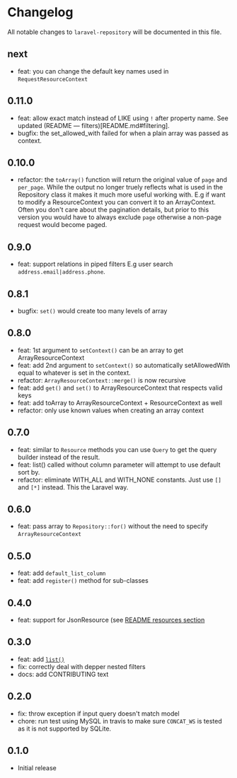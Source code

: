 # Changelog

All notable changes to `laravel-repository` will be documented in this file.

## next

-   feat: you can change the default key names used in `RequestResourceContext`

## 0.11.0

-   feat: allow exact match instead of LIKE using `!` after property name. See
    updated (README — filters)[README.md#filtering].
-   bugfix: the set_allowed_with failed for when a plain array was passed as
    context.

## 0.10.0

-   refactor: the `toArray()` function will return the original value of `page`
    and `per_page`. While the output no longer truely reflects what is used in
    the Repository class it makes it much more useful working with. E.g if want
    to modify a ResourceContext you can convert it to an ArrayContext. Often you
    don't care about the pagination details, but prior to this version you would
    have to always exclude `page` otherwise a non-page request would become
    paged.

## 0.9.0

-   feat: support relations in piped filters E.g user search
    `address.email|address.phone`.

## 0.8.1

-   bugfix: `set()` would create too many levels of array

## 0.8.0

-   feat: 1st argument to `setContext()` can be an array to get ArrayResourceContext
-   feat: add 2nd argument to `setContext()` so automatically setAllowedWith
    equal to whatever is set in the context.
-   refactor: `ArrayResourceContext::merge()` is now recursive
-   feat: add `get()` and `set()` to ArrayResourceContext that respects valid keys
-   feat: add toArray to ArrayResourceContext + ResourceContext as well
-   refactor: only use known values when creating an array context

## 0.7.0

-   feat: similar to `Resource` methods you can use `Query` to get the query
    builder instead of the result.
-   feat: list() called without column parameter will attempt to use default sort by.
-   refactor: eliminate WITH_ALL and WITH_NONE constants. Just use `[]` and `[*]`
    instead. This the Laravel way.

## 0.6.0

-   feat: pass array to `Repository::for()` without the need to specify `ArrayResourceContext`

## 0.5.0

-   feat: add `default_list_column`
-   feat: add `register()` method for sub-classes

## 0.4.0

-   feat: support for JsonResource (see [README resources section](README.md#resources)

## 0.3.0

-   feat: add [`list()`](README.md#list)
-   fix: correctly deal with depper nested filters
-   docs: add CONTRIBUTING text

## 0.2.0

-   fix: throw exception if input query doesn't match model
-   chore: run test using MySQL in travis to make sure `CONCAT_WS` is tested as
    it is not supported by SQLite.

## 0.1.0

-   Initial release
